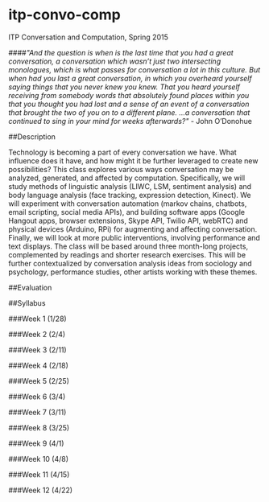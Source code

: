 itp-convo-comp
==============

ITP Conversation and Computation, Spring 2015

####_"And the question is when is the last time that you had a great conversation, a conversation which wasn’t just two intersecting monologues, which is what passes for conversation a lot in this culture. But when had you last a great conversation, in which you overheard yourself saying things that you never knew you knew. That you heard yourself receiving from somebody words that absolutely found places within you that you thought you had lost and a sense of an event of a conversation that brought the two of you on to a different plane. …a conversation that continued to sing in your mind for weeks afterwards?"_ - John O’Donohue

##Description

Technology is becoming a part of every conversation we have. What influence does it have, and how might it be further leveraged to create new possibilities? This class explores various ways conversation may be analyzed, generated, and affected by computation. Specifically, we will study methods of linguistic analysis (LIWC, LSM, sentiment analysis) and body language analysis (face tracking, expression detection, Kinect). We will experiment with conversation automation (markov chains, chatbots, email scripting, social media APIs), and building software apps (Google Hangout apps, browser extensions, Skype API, Twilio API, webRTC) and physical devices (Arduino, RPi) for augmenting and affecting conversation. Finally, we will look at more public interventions, involving performance and text displays. The class will be based around three month-long projects, complemented by readings and shorter research exercises. This will be further contextualized by conversation analysis ideas from sociology and psychology, performance studies, other artists working with these themes.

##Evaluation


##Syllabus

###Week 1 (1/28)

###Week 2 (2/4)

###Week 3 (2/11)

###Week 4 (2/18)

###Week 5 (2/25)

###Week 6 (3/4)

###Week 7 (3/11)

###Week 8 (3/25)

###Week 9 (4/1)

###Week 10 (4/8)

###Week 11 (4/15)

###Week 12 (4/22)

